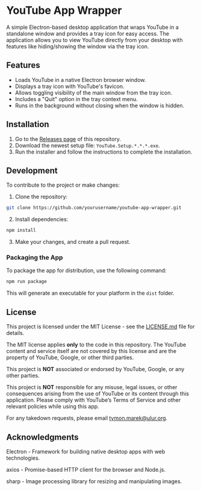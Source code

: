 # YouTube App Wrapper

A simple Electron-based desktop application that wraps YouTube in a standalone window and provides a tray icon for easy access. The application allows you to view YouTube directly from your desktop with features like hiding/showing the window via the tray icon.

## Features

- Loads YouTube in a native Electron browser window.
- Displays a tray icon with YouTube's favicon.
- Allows toggling visibility of the main window from the tray icon.
- Includes a "Quit" option in the tray context menu.
- Runs in the background without closing when the window is hidden.

## Installation

1. Go to the [Releases page](https://github.com/TymonMarek/youtube-app/releases/) of this repository.
2. Download the newest setup file: `YouTube.Setup.*.*.*.exe`.
3. Run the installer and follow the instructions to complete the installation.

## Development
To contribute to the project or make changes:

1. Clone the repository:
```bash
git clone https://github.com/yourusername/youtube-app-wrapper.git
```
2. Install dependencies:
```bash
npm install
```
3. Make your changes, and create a pull request.

### Packaging the App
To package the app for distribution, use the following command:
```bash
npm run package
```
This will generate an executable for your platform in the `dist` folder.

## License

This project is licensed under the MIT License - see the [LICENSE.md](https://github.com/TymonMarek/youtube-app/blob/main/LICENSE.md) file for details.

The MIT license applies **only** to the code in this repository. The YouTube content and service itself are not covered by this license and are the property of YouTube, Google, or other third parties.

This project is **NOT** associated or endorsed by YouTube, Google, or any other parties. 

This project is **NOT** responsible for any misuse, legal issues, or other consequences arising from the use of YouTube or its content through this application. Please comply with YouTube’s Terms of Service and other relevant policies while using this app.

For any takedown requests, please email [tymon.marek@ulur.org](mailto:tymon.marek@ulur.org).

## Acknowledgments
Electron - Framework for building native desktop apps with web technologies.

axios - Promise-based HTTP client for the browser and Node.js.

sharp - Image processing library for resizing and manipulating images.
